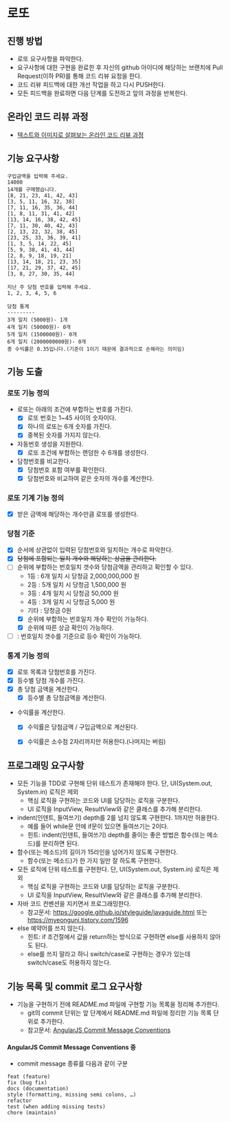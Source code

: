# 로또
## 진행 방법
* 로또 요구사항을 파악한다.
* 요구사항에 대한 구현을 완료한 후 자신의 github 아이디에 해당하는 브랜치에 Pull Request(이하 PR)를 통해 코드 리뷰 요청을 한다.
* 코드 리뷰 피드백에 대한 개선 작업을 하고 다시 PUSH한다.
* 모든 피드백을 완료하면 다음 단계를 도전하고 앞의 과정을 반복한다.

## 온라인 코드 리뷰 과정
* [텍스트와 이미지로 살펴보는 온라인 코드 리뷰 과정](https://github.com/next-step/nextstep-docs/tree/master/codereview)

## 기능 요구사항
```
구입금액을 입력해 주세요.
14000
14개를 구매했습니다.
[8, 21, 23, 41, 42, 43]
[3, 5, 11, 16, 32, 38]
[7, 11, 16, 35, 36, 44]
[1, 8, 11, 31, 41, 42]
[13, 14, 16, 38, 42, 45]
[7, 11, 30, 40, 42, 43]
[2, 13, 22, 32, 38, 45]
[23, 25, 33, 36, 39, 41]
[1, 3, 5, 14, 22, 45]
[5, 9, 38, 41, 43, 44]
[2, 8, 9, 18, 19, 21]
[13, 14, 18, 21, 23, 35]
[17, 21, 29, 37, 42, 45]
[3, 8, 27, 30, 35, 44]

지난 주 당첨 번호를 입력해 주세요.
1, 2, 3, 4, 5, 6

당첨 통계
---------
3개 일치 (5000원)- 1개
4개 일치 (50000원)- 0개
5개 일치 (1500000원)- 0개
6개 일치 (2000000000원)- 0개
총 수익률은 0.35입니다.(기준이 1이기 때문에 결과적으로 손해라는 의미임)
```

## 기능 도출
### 로또 기능 정의
* 로또는 아래의 조건에 부합하는 번호를 가진다.
    * [X] 로또 번호는 1~45 사이의 숫자이다.
    * [X] 하나의 로또는 6개 숫자를 가진다.
    * [X] 중복된 숫자를 가지지 않는다.
* 자동번호 생성을 지원한다.
    * [X] 로또 조건에 부합하는 랜덤한 수 6개를 생성한다.
* 담청번호를 비교한다.
    - [X] 당첨번호 포함 여부를 확인한다.
    - [X] 당첨번호와 비교하여 같은 숫자의 개수를 계산한다. 

### 로또 기계 기능 정의
* [X] 받은 금액에 해당하는 개수만큼 로또를 생성한다.

### 당첨 기준
* [X] 순서에 상관없이 입력된 당첨번호와 일치하는 개수로 파악한다.
* [X] ~~당첨에 포함되는 일치 개수와 해당하는 상금을 관리한다.~~
* [ ] 순위에 부합하는 번호일치 갯수와 당첨금액을 관리하고 확인할 수 있다.
    - 1등 : 6개 일치 시 당청금 2,000,000,000 원
    - 2등 : 5개 일치 시 당청금 1,500,000 원
    - 3등 : 4개 일치 시 당청금 50,000 원
    - 4등 : 3개 일치 시 당청금 5,000 원
    - 기타 : 당청금 0원 
    - [X] 순위에 부합하는 번호일치 개수 확인이 가능하다. 
    - [X] 순위에 따른 상금 확인이 가능하다.
* [ ] : 번호일치 갯수를 기준으로 등수 확인이 가능하다.

### 통계 기능 정의
* [X] 로또 목록과 당첨번호를 가진다.
* [X] 등수별 당첨 개수를 가진다.
* [X] 총 당첨 금액을 계산한다.
    * [X] 등수별 총 당첨금액을 계산한다.
* 수익률을 계산한다.
    - [X] 수익률은 당첨금액 / 구입금액으로 계산된다.
    - [X] 수익률은 소수점 2자리까지만 허용한다.(나머지는 버림)



## 프로그래밍 요구사항
* 모든 기능을 TDD로 구현해 단위 테스트가 존재해야 한다. 단, UI(System.out, System.in) 로직은 제외
    + 핵심 로직을 구현하는 코드와 UI를 담당하는 로직을 구분한다.
    + UI 로직을 InputView, ResultView와 같은 클래스를 추가해 분리한다.
* indent(인덴트, 들여쓰기) depth를 2를 넘지 않도록 구현한다. 1까지만 허용한다.
    + 예를 들어 while문 안에 if문이 있으면 들여쓰기는 2이다.
    + 힌트: indent(인덴트, 들여쓰기) depth를 줄이는 좋은 방법은 함수(또는 메소드)를 분리하면 된다.
* 함수(또는 메소드)의 길이가 15라인을 넘어가지 않도록 구현한다.
    + 함수(또는 메소드)가 한 가지 일만 잘 하도록 구현한다.
* 모든 로직에 단위 테스트를 구현한다. 단, UI(System.out, System.in) 로직은 제외
    + 핵심 로직을 구현하는 코드와 UI를 담당하는 로직을 구분한다.
    + UI 로직을 InputView, ResultView와 같은 클래스를 추가해 분리한다.
* 자바 코드 컨벤션을 지키면서 프로그래밍한다.
    + 참고문서: https://google.github.io/styleguide/javaguide.html 또는 https://myeonguni.tistory.com/1596
* else 예약어를 쓰지 않는다.
    + 힌트: if 조건절에서 값을 return하는 방식으로 구현하면 else를 사용하지 않아도 된다.
    + else를 쓰지 말라고 하니 switch/case로 구현하는 경우가 있는데 switch/case도 허용하지 않는다.

## 기능 목록 및 commit 로그 요구사항
* 기능을 구현하기 전에 README.md 파일에 구현할 기능 목록을 정리해 추가한다.
    + git의 commit 단위는 앞 단계에서 README.md 파일에 정리한 기능 목록 단위로 추가한다.
    + 참고문서: [AngularJS Commit Message Conventions](https://gist.github.com/stephenparish/9941e89d80e2bc58a153)

#### AngularJS Commit Message Conventions 중
* commit message 종류를 다음과 같이 구분
```
feat (feature)
fix (bug fix)
docs (documentation)
style (formatting, missing semi colons, …)
refactor
test (when adding missing tests)
chore (maintain)
```
